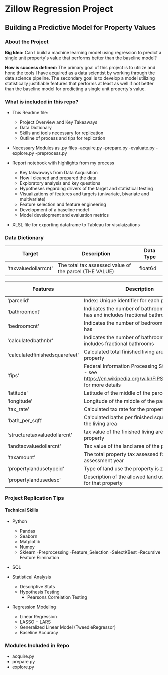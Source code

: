 # Zillow Regression Project
## Building a Predictive Model for Property Values

### About the Project
**Big Idea:** Can I build a machine learning model using regression to predict a single unit property's value that performs better than the baseline model?

**How is success defined:** The primary goal of this project is to utilize and hone the tools I have acquired as a data scientist by working through the data science pipeline. The secondary goal is to develop a model utilizing statistically justifiable features that performs at least as well if not better than the baseline model for predicting a single unit property's value. 

### What is included in this repo?

- This Readme file:
    - Project Overview and Key Takeaways
    - Data Dictionary
    - Skills and tools necessary for replication
    - Outline of process and tips for replication
    
- Necessary Modules as .py files
    -acquire.py
    -prepare.py
    -evaluate.py
    -explore.py
    -preprocess.py
    
- Report notebook with highlights from my process
    - Key takwaways from Data Acquisition
    - How I cleaned and prepared the data
    - Exploratory analysis and key questions
    - Hypotheses regarding drivers of the target and statistical testing
    - Visualizations of features and targets (univariate, bivariate and multivariate)
    - Feature selection and feature engineering
    - Development of a baseline model
    - Model development and evaluation metrics
    
- XLSL file for exporting dataframe to Tableau for visulaizations

### Data Dictionary

| Target| Description | Data Type |
|---------|-------------|-----------|
| 'taxvaluedollarrcnt' | The total tax assessed value of the parcel (THE VALUE) | float64 |

| Features | Description | Data Type |
|---------|-------------|-----------|
| 'parcelid' | Index: Unique identifier for each property  | int64 |
| 'bathroomcnt' | Indicates the number of bathrooms a property has and includes fractional bathrooms | float64 |
| 'bedroomcnt' | Indicates the number of bedrooms a property has | float64 |
| 'calculatedbathnbr' | Indicates the number of bathrooms and includes fractional bathrooms| float64 |
| 'calculatedfinishedsquarefeet' | Calculated total finished living area of the property  | float64 |
| 'fips' | Federal Information Processing Standard code -  see https://en.wikipedia.org/wiki/FIPS_county_code for more details  | int64 |
| 'latitude' |  Latitude of the middle of the parcel| float64 |
| 'longitude' |  Longitude of the middle of the parcel  | float64 |
| 'tax_rate' | Calculated tax rate for the property| float64 |
| 'bath_per_sqft' | Calculated baths per finished square feet of the living area | float64 |
'structuretaxvaluedollarcnt' | tax value of the finished living area on the property| int64 |
'landtaxvaluedollarcnt' | Tax value of the land area of the parcel | int 64 |
'taxamount' | The total property tax assessed for that assessment year | int64 |
'propertylandusetypeid' |  Type of land use the property is zoned for | int64 |
'propertylandusedesc' | Description of the allowed land uses (zoning) for that property | object |


### Project Replication Tips

#### Technical Skills
- Python
    - Pandas
    - Seaborn
    - Matplotlib
    - Numpy
    - Sklearn
        -Preprocessing
        -Feature_Selection
            -SelectKBest
            -Recursive Feature Elimination
    
- SQL

- Statistical Analysis
    - Descriptive Stats
    - Hypothesis Testing
        - Pearsons Correlation Testing
        
- Regression Modeling
    - Linear Regression
    - LASSO + LARS
    - Generalized Linear Model (TweedieRegressor)
    - Baseline Accuracy

    
### Modules Included in Repo
- acquire.py
- prepare.py
- explore.py
